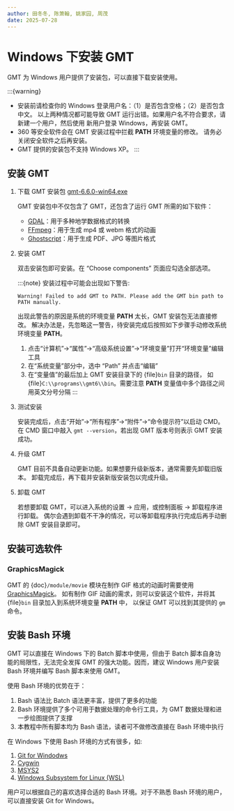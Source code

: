 ```yaml
---
author: 田冬冬, 陈箫翰, 姚家园, 周茂
date: 2025-07-28
---
```


# Windows 下安装 GMT

GMT 为 Windows 用户提供了安装包，可以直接下载安装使用。

:::{warning}
- 安装前请检查你的 Windows 登录用户名：（1）是否包含空格；（2）是否包含中文。
  以上两种情况都可能导致 GMT 运行出错。如果用户名不符合要求，请新建一个用户，然后使用
  新用户登录 Windows，再安装 GMT。
- 360 等安全软件会在 GMT 安装过程中拦截 **PATH** 环境变量的修改。
  请务必关闭安全软件之后再安装。
- GMT 提供的安装包不支持 Windows XP。
:::

## 安装 GMT

1. 下载 GMT 安装包 [gmt-6.6.0-win64.exe](https://github.com/GenericMappingTools/gmt/releases/download/6.6.0/gmt-6.6.0-win64.exe)

   GMT 安装包中不仅包含了 GMT，还包含了运行 GMT 所需的如下软件：

   - [GDAL](https://gdal.org/)：用于多种地学数据格式的转换
   - [FFmpeg](https://ffmpeg.org/)：用于生成 mp4 或 webm 格式的动画
   - [Ghostscript](https://www.ghostscript.com/)：用于生成 PDF、JPG 等图片格式

2. 安装 GMT

   双击安装包即可安装。在 “Choose components” 页面应勾选全部选项。

   :::{note}
   安装过程中可能会出现如下警告:

   ```
   Warning! Failed to add GMT to PATH. Please add the GMT bin path to PATH manually.
   ```

   出现此警告的原因是系统的环境变量 **PATH** 太长，GMT 安装包无法直接修改。
   解决办法是，先忽略这一警告，待安装完成后按照如下步骤手动修改系统环境变量 **PATH**。

   1. 点击“计算机”→“属性”→“高级系统设置”→“环境变量”打开“环境变量”编辑工具
   2. 在“系统变量”部分中，选中 “Path” 并点击“编辑”
   3. 在“变量值”的最后加上 GMT 安装目录下的 {file}`bin` 目录的路径，
      如 {file}`C:\\programs\\gmt6\\bin`。需要注意 **PATH** 变量值中多个路径之间用英文分号分隔
   :::

3. 测试安装

   安装完成后，点击“开始”→“所有程序”→“附件”→“命令提示符”以启动 CMD。
   在 CMD 窗口中敲入 `gmt --version`，若出现 GMT 版本号则表示 GMT 安装成功。

4. 升级 GMT

   GMT 目前不具备自动更新功能。如果想要升级新版本，通常需要先卸载旧版本。
   卸载完成后，再下载并安装新版安装包以完成升级。

5. 卸载 GMT

   若想要卸载 GMT，可以进入系统的设置 -> 应用，或控制面板 -> 卸载程序进行卸载。
   偶尔会遇到卸载不干净的情况，可以等卸载程序执行完成后再手动删除 GMT 安装目录即可。

## 安装可选软件

### GraphicsMagick

GMT 的 {doc}`/module/movie` 模块在制作 GIF 格式的动画时需要使用
[GraphicsMagick](http://www.graphicsmagick.org/)。
如有制作 GIF 动画的需求，则可以安装这个软件，并将其 {file}`bin` 目录加入到系统环境变量 **PATH** 中，
以保证 GMT 可以找到其提供的 `gm` 命令。

## 安装 Bash 环境

GMT 可以直接在 Windows 下的 Batch 脚本中使用，但由于 Batch 脚本自身功能的局限性，无法完全发挥
GMT 的强大功能。因而，建议 Windows 用户安装 Bash 环境并编写 Bash 脚本来使用 GMT。

使用 Bash 环境的优势在于：

1. Bash 语法比 Batch 语法更丰富，提供了更多的功能
2. Bash 环境提供了多个可用于数据处理的命令行工具，为 GMT 数据处理和进一步绘图提供了支撑
3. 本教程中所有脚本均为 Bash 语法，读者可不做修改直接在 Bash 环境中执行

在 Windows 下使用 Bash 环境的方式有很多，如:

1. [Git for Windodws](https://gitforwindows.org/)
2. [Cygwin](https://cygwin.com/)
3. [MSYS2](https://www.msys2.org/)
4. [Windows Subsystem for Linux (WSL)](https://learn.microsoft.com/en-us/windows/wsl/)

用户可以根据自己的喜欢选择合适的 Bash 环境。对于不熟悉 Bash 环境的用户，可以直接安装
Git for Windows。

